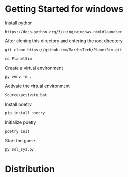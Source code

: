 # Getting Started for windows

Install python 
```
https://docs.python.org/3/using/windows.html#launcher
```
After cloning this directory and entering the root directory
```
git clone https://github.com/MardisTech/PlanetSim.git

cd PlanetSim
```
Create a virtual environment
```
py venv -m .
```
Activate the virtual environment
```
Source\activate.bat
```
Install poetry:
```
pip install poetry
```
Initialize poetry
```
poetry init
```
Start the game
```
py sol_sys.py
```



# Distribution


